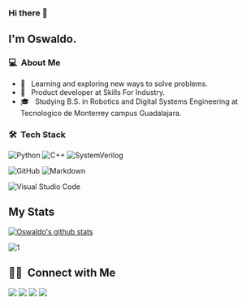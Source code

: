 ### Hi there 👋

## I'm Oswaldo.

### 💻 &nbsp;About Me 

- 🧠 &nbsp; Learning and exploring new ways to solve problems.
- 🤖 &nbsp; Product developer at Skills For Industry.
- 🎓 &nbsp; Studying B.S. in Robotics and Digital Systems Engineering at Tecnologico de Monterrey campus Guadalajara.


### 🛠 &nbsp;Tech Stack

![Python](https://img.shields.io/badge/Python-3776AB?style=for-the-badge&logo=python&logoColor=white)
![C++](https://img.shields.io/badge/C%2B%2B-00599C?style=for-the-badge&logo=c%2B%2B&logoColor=white)
![SystemVerilog](https://img.shields.io/badge/SystemVerilog-00629B?style=for-the-badge&logo=IEEE&logoColor=white)
  
![GitHub](https://img.shields.io/badge/GitHub-100000?style=for-the-badge&logo=github&logoColor=white)
![Markdown](https://img.shields.io/badge/Markdown-000000?style=for-the-badge&logo=markdown&logoColor=white)

![Visual Studio Code](https://img.shields.io/badge/-Visual%20Studio%20Code-333333?style=for-the-badge&logo=visual-studio-code&logoColor=007ACC)

## My Stats
[![Oswaldo's github stats](https://github-readme-stats.vercel.app/api?username=OSWA00&theme=blue-green)](https://github.com/OSWA00/github-readme-stats)

![1](https://github-readme-stats.vercel.app/api/top-langs/?username=OSWA00&theme=blue-green)


##  🤝🏻 &nbsp;Connect with Me

<p align="center">

<a href="https://www.linkedin.com/in/oswaldo-ernesto-hernandez/"><img src="https://img.shields.io/badge/LinkedIn-0077B5?style=for-the-badge&logo=linkedin&logoColor=white"/></a>
<a href="mailto:oswahdez00@gmail.com"><img src="https://img.shields.io/badge/Gmail-D14836?style=for-the-badge&logo=gmail&logoColor=white"/></a>
<a href="https://twitter.com/oswahdez00"><img src="https://img.shields.io/badge/Twitter-1DA1F2?style=for-the-badge&logo=twitter&logoColor=white"/></a>
<a href="https://oswahdez00.medium.com/"><img src="https://img.shields.io/badge/Medium-12100E?style=for-the-badge&logo=medium&logoColor=white"/></a>

